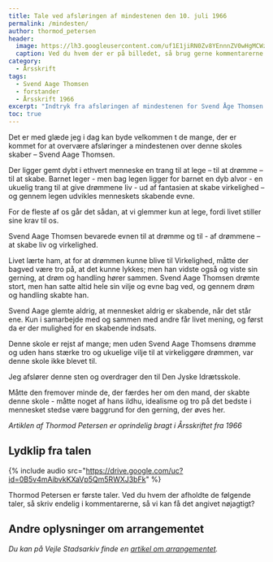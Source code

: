 ```yaml
---
title: Tale ved afsløringen af mindestenen den 10. juli 1966
permalink: /mindesten/
author: thormod_petersen
header:
  image: https://lh3.googleusercontent.com/uf1E1jiRN0Zv8YEnnnZV0wHgMCWzvHWrKUwGuxIqb1lP6AXTVuVt-7Yi81IpJbE7Yzy00O6K-tpesLYDOk-7PPs3MNmIvesfrYNR1cg9nhf7Gr_IHp5bno3bsKQi1qyxgA7D-UBUkGFAfPO9YbbdoDwmokZ2HySPy9sqFdmpcBbqEoZjGwWj9mmTkSVDRbkJSCj416iptVYavoxPlFaNDIbZ_u2vINjFRQvanncjELWPh87UcOSqCXcJb3B4cXpnnMaTcidcWqWCWE3Bl0RR13OW0ZTL4rwnJ7WGPCOUzUHz6cdHVkiVbtbMXFdBHVLFRNgyjdqN6HbezV1V1b6cBnmnOmPrpviYjOkvEvvNcy7401H84vTEQLfIQdhKHJMrLlriOiPoSHp1b4aKe3WY-lDWRHMjCgAmfXqWmce82e3tKwbP4kncjkjF_qBWVgMX1uD9g7ptKW39hWmo3GMrN3ZGx5Oo8HJKKUqs92AJMDJYnWrmDKJoA-tuqvPPrGfTTPOzFH24AkPaoz_YAa_0aHte6gEFOV6FWerDGlKRBrOak5X5UhkKC_IGz_pvl4a_vL9_m_D2dK3xZk14m3y1fnMKS1Y43mHy1ssJ3xCaKQocwdliQvKjT91bo-re7sLgxdVIBfrIIL5hqJajYzuDPm6kuvgFiGkVCzNDm_ivlTSnrFM=w1246-h935-no
  caption: Ved du hvem der er på billedet, så brug gerne kommentarerne!
category:
  - Årsskrift
tags:
  - Svend Aage Thomsen
  - forstander
  - Årsskrift 1966
excerpt: "Indtryk fra afsløringen af mindestenen for Svend Åge Thomsen i 1966"
toc: true
---
```


Det er med glæde jeg i dag kan byde velkommen t de mange, der er kommet for at overvære afsløringer a mindestenen over denne skoles skaber – Svend Aage Thomsen.

Der ligger gemt dybt i ethvert menneske en trang til at lege – til at drømme – til at skabe. Barnet leger - men bag legen ligger for barnet en dyb alvor - en ukuelig trang til at give drømmene liv - ud af fantasien at skabe virkelighed – og gennem legen udvikles menneskets skabende evne.

For de fleste af os går det sådan, at vi glemmer kun at lege, fordi livet stiller sine krav til os.

Svend Aage Thomsen bevarede evnen til at drømme og til - af drømmene – at skabe liv og virkelighed.

Livet lærte ham, at for at drømmen kunne blive til Virkelighed, måtte der bagved være tro på, at det kunne lykkes; men han vidste også og viste sin gerning, at drøm og handling hører sammen. Svend Aage Thomsen drømte stort, men han satte altid hele sin vilje og evne bag ved, og gennem drøm og handling skabte han.

Svend Aage glemte aldrig, at mennesket aldrig er skabende, når det står ene. Kun i samarbejde med og sammen med andre får livet mening, og først da er der mulighed for en skabende indsats.

Denne skole er rejst af mange; men uden Svend Aage Thomsens drømme og uden hans stærke tro og ukuelige vilje til at virkeliggøre drømmen, var denne skole ikke blevet til. 

Jeg afslører denne sten og overdrager den til Den Jyske Idrætsskole.

Måtte den fremover minde de, der færdes her om den mand, der skabte denne skole - måtte noget af hans ildhu, idealisme og tro på det bedste i mennesket stedse være baggrund for den gerning, der øves her.

_Artiklen af Thormod Petersen er oprindelig bragt i Årsskriftet fra 1966_

## Lydklip fra talen

{% include audio src="https://drive.google.com/uc?id=0B5v4mAibvkKXaVp5Qm5RWXJ3bFk" %}

Thormod Petersen er første taler. Ved du hvem der afholdte de følgende taler, så skriv endelig i kommentarerne, så vi kan få det angivet nøjagtigt?

## Andre oplysninger om arrangementet

_Du kan på Vejle Stadsarkiv finde en [artikel om arrangementet](https://arkiv.dk/vis/2364891)._

